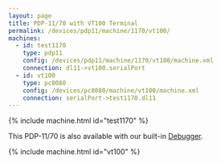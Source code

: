 ```yaml
---
layout: page
title: PDP-11/70 with VT100 Terminal
permalink: /devices/pdp11/machine/1170/vt100/
machines:
  - id: test1170
    type: pdp11
    config: /devices/pdp11/machine/1170/vt100/machine.xml
    connection: dl11->vt100.serialPort
  - id: vt100
    type: pc8080
    config: /devices/pc8080/machine/vt100/machine.xml
    connection: serialPort->test1170.dl11
---
```


{% include machine.html id="test1170" %}

This PDP-11/70 is also available with our built-in [Debugger](debugger/).

{% include machine.html id="vt100" %}
